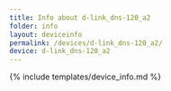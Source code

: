 ```yaml
---
title: Info about d-link_dns-120_a2
folder: info
layout: deviceinfo
permalink: /devices/d-link_dns-120_a2/
device: d-link_dns-120_a2
---
```

{% include templates/device_info.md %}
